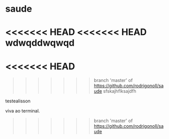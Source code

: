 # saude
<<<<<<< HEAD
<<<<<<< HEAD
wdwqddwqwqd
=======
<<<<<<< HEAD
=======

>>>>>>> branch 'master' of https://github.com/rodrigonoll/saude
sfskajhflksajdfh

testealisson

viva ao terminal.


>>>>>>> branch 'master' of https://github.com/rodrigonoll/saude
